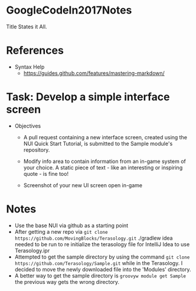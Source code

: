 # GoogleCodeIn2017Notes
Title States it All.

# References
* Syntax Help
   * https://guides.github.com/features/mastering-markdown/

# Task: Develop a simple interface screen
* Objectives

  * A pull request containing a new interface screen, created using the NUI Quick Start Tutorial, is submitted to the Sample module's repository.

  * Modify info area to contain information from an in-game system of your choice. A static piece of text - like an interesting or inspiring quote - is fine too!

  * Screenshot of your new UI screen open in-game

# Notes
  * Use the base NUI via github as a starting point
  * After getting a new repo via ```git clone https://github.com/MovingBlocks/Terasology.git``` ./gradlew idea needed to be run to re initialize the terasology file for IntelliJ Idea to use Terasology.ipr
  * Attempted to get the sample directory by using the command ```git clone https://github.com/Terasology/Sample.git``` while in the Terasology. I decided to move the newly downloaded file into the 'Modules' directory.
  * A better way to get the sample directory is ```groovyw module get Sample``` the previous way gets the wrong directory.
